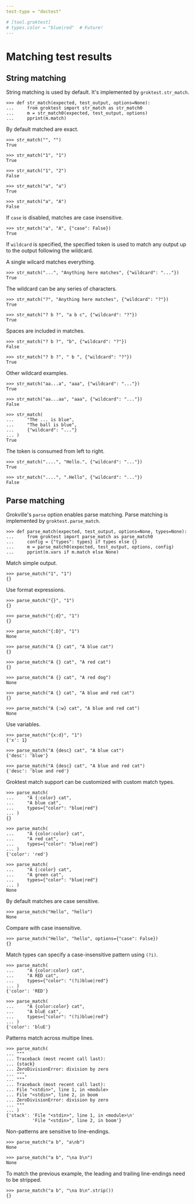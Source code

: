 ```yaml
---
test-type = "doctest"

# [tool.groktest]
# types.color = "blue|red"  # Future!
---
```


# Matching test results

## String matching

String matching is used by default. It's implemented by
`groktest.str_match`.

    >>> def str_match(expected, test_output, options=None):
    ...     from groktest import str_match as str_match0
    ...     m = str_match0(expected, test_output, options)
    ...     pprint(m.match)

By default matched are exact.

    >>> str_match("", "")
    True

    >>> str_match("1", "1")
    True

    >>> str_match("1", "2")
    False

    >>> str_match("a", "a")
    True

    >>> str_match("a", "A")
    False

If `case` is disabled, matches are case insensitive.

    >>> str_match("a", "A", {"case": False})
    True

If `wildcard` is specified, the specified token is used to match any
output up to the output following the wildcard.

A single wilcard matches everything.

    >>> str_match("...", "Anything here matches", {"wildcard": "..."})
    True

The wildcard can be any series of characters.

    >>> str_match("?", "Anything here matches", {"wildcard": "?"})
    True

    >>> str_match("? b ?", "a b c", {"wildcard": "?"})
    True

Spaces are included in matches.

    >>> str_match("? b ?", "b", {"wildcard": "?"})
    False

    >>> str_match("? b ?", " b ", {"wildcard": "?"})
    True

Other wildcard examples.

    >>> str_match("aa...a", "aaa", {"wildcard": "..."})
    True

    >>> str_match("aa...aa", "aaa", {"wildcard": "..."})
    False

    >>> str_match(
    ...     "The ... is blue",
    ...     "The ball is blue",
    ...     {"wildcard": "..."}
    ... )
    True

The token is consumed from left to right.

    >>> str_match("....", "Hello.", {"wildcard": "..."})
    True

    >>> str_match("....", ".Hello", {"wildcard": "..."})
    False

## Parse matching

Grokville's `parse` option enables parse matching. Parse matching is
implemented by `groktest.parse_match`.

    >>> def parse_match(expected, test_output, options=None, types=None):
    ...     from groktest import parse_match as parse_match0
    ...     config = {"types": types} if types else {}
    ...     m = parse_match0(expected, test_output, options, config)
    ...     pprint(m.vars if m.match else None)

Match simple output.

    >>> parse_match("1", "1")
    {}

Use format expressions.

    >>> parse_match("{}", "1")
    {}

    >>> parse_match("{:d}", "1")
    {}

    >>> parse_match("{:D}", "1")
    None

    >>> parse_match("A {} cat", "A blue cat")
    {}

    >>> parse_match("A {} cat", "A red cat")
    {}

    >>> parse_match("A {} cat", "A red dog")
    None

    >>> parse_match("A {} cat", "A blue and red cat")
    {}

    >>> parse_match("A {:w} cat", "A blue and red cat")
    None

Use variables.

    >>> parse_match("{x:d}", "1")
    {'x': 1}

    >>> parse_match("A {desc} cat", "A blue cat")
    {'desc': 'blue'}

    >>> parse_match("A {desc} cat", "A blue and red cat")
    {'desc': 'blue and red'}

Groktest match support can be customized with custom match types.

    >>> parse_match(
    ...     "A {:color} cat",
    ...     "A blue cat",
    ...     types={"color": "blue|red"}
    ... )
    {}

    >>> parse_match(
    ...     "A {color:color} cat",
    ...     "A red cat",
    ...     types={"color": "blue|red"}
    ... )
    {'color': 'red'}

    >>> parse_match(
    ...     "A {:color} cat",
    ...     "A green cat",
    ...     types={"color": "blue|red"}
    ... )
    None

By default matches are case sensitive.

    >>> parse_match("Hello", "hello")
    None

Compare with case insensitive.

    >>> parse_match("Hello", "hello", options={"case": False})
    {}

Match types can specify a case-insensitive pattern using `(?i)`.

    >>> parse_match(
    ...     "A {color:color} cat",
    ...     "A RED cat",
    ...     types={"color": "(?i)blue|red"}
    ... )
    {'color': 'RED'}

    >>> parse_match(
    ...     "A {color:color} cat",
    ...     "A bluE cat",
    ...     types={"color": "(?i)blue|red"}
    ... )
    {'color': 'bluE'}

Patterns match across multipe lines.

    >>> parse_match(
    ... """
    ... Traceback (most recent call last):
    ... {stack}
    ... ZeroDivisionError: division by zero
    ... """,
    ... """
    ... Traceback (most recent call last):
    ... File "<stdin>", line 1, in <module>
    ... File "<stdin>", line 2, in boom
    ... ZeroDivisionError: division by zero
    ... """
    ... )
    {'stack': 'File "<stdin>", line 1, in <module>\n'
              'File "<stdin>", line 2, in boom'}

Non-patterns are sensitive to line-endings.

    >>> parse_match("a b", "a\nb")
    None

    >>> parse_match("a b", "\na b\n")
    None

To match the previous example, the leading and trailing line-endings
need to be stripped.

    >>> parse_match("a b", "\na b\n".strip())
    {}

